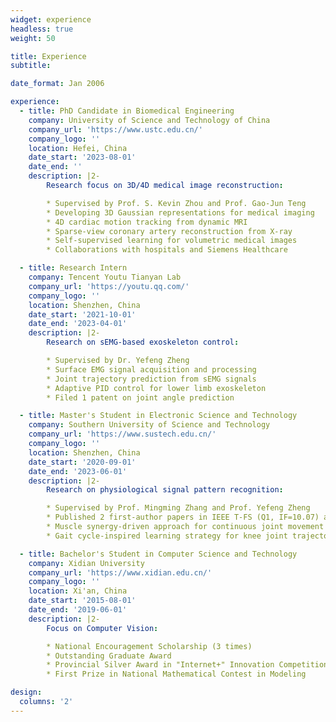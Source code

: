 ```yaml
---
widget: experience
headless: true
weight: 50

title: Experience
subtitle:

date_format: Jan 2006

experience:
  - title: PhD Candidate in Biomedical Engineering
    company: University of Science and Technology of China
    company_url: 'https://www.ustc.edu.cn/'
    company_logo: ''
    location: Hefei, China
    date_start: '2023-08-01'
    date_end: ''
    description: |2-
        Research focus on 3D/4D medical image reconstruction:

        * Supervised by Prof. S. Kevin Zhou and Prof. Gao-Jun Teng
        * Developing 3D Gaussian representations for medical imaging
        * 4D cardiac motion tracking from dynamic MRI
        * Sparse-view coronary artery reconstruction from X-ray
        * Self-supervised learning for volumetric medical images
        * Collaborations with hospitals and Siemens Healthcare

  - title: Research Intern
    company: Tencent Youtu Tianyan Lab
    company_url: 'https://youtu.qq.com/'
    company_logo: ''
    location: Shenzhen, China
    date_start: '2021-10-01'
    date_end: '2023-04-01'
    description: |2-
        Research on sEMG-based exoskeleton control:

        * Supervised by Dr. Yefeng Zheng
        * Surface EMG signal acquisition and processing
        * Joint trajectory prediction from sEMG signals
        * Adaptive PID control for lower limb exoskeleton
        * Filed 1 patent on joint angle prediction

  - title: Master's Student in Electronic Science and Technology
    company: Southern University of Science and Technology
    company_url: 'https://www.sustech.edu.cn/'
    company_logo: ''
    location: Shenzhen, China
    date_start: '2020-09-01'
    date_end: '2023-06-01'
    description: |2-
        Research on physiological signal pattern recognition:

        * Supervised by Prof. Mingming Zhang and Prof. Yefeng Zheng
        * Published 2 first-author papers in IEEE T-FS (Q1, IF=10.07) and IEEE T-Cyb (Q1, IF=9.4)
        * Muscle synergy-driven approach for continuous joint movement prediction
        * Gait cycle-inspired learning strategy for knee joint trajectory

  - title: Bachelor's Student in Computer Science and Technology
    company: Xidian University
    company_url: 'https://www.xidian.edu.cn/'
    company_logo: ''
    location: Xi'an, China
    date_start: '2015-08-01'
    date_end: '2019-06-01'
    description: |2-
        Focus on Computer Vision:

        * National Encouragement Scholarship (3 times)
        * Outstanding Graduate Award
        * Provincial Silver Award in "Internet+" Innovation Competition
        * First Prize in National Mathematical Contest in Modeling

design:
  columns: '2'
---
```

